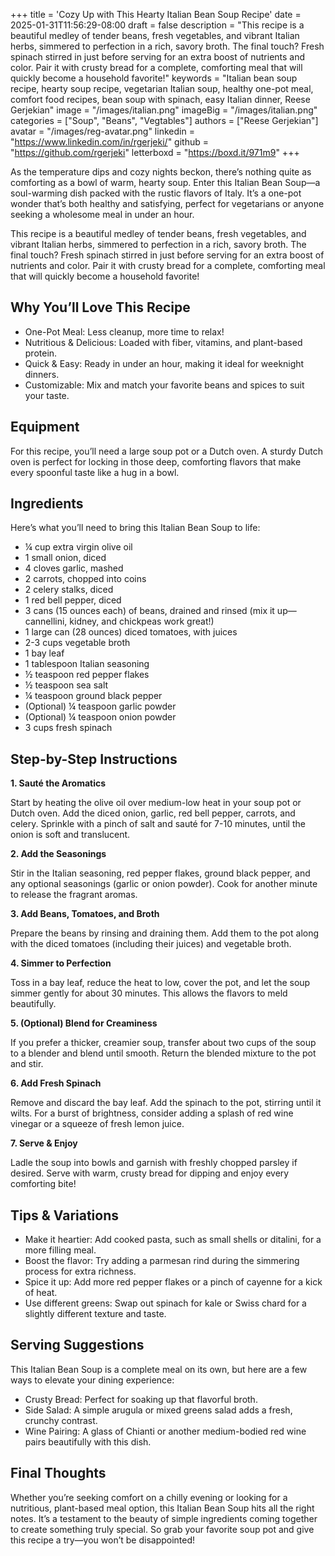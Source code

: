 +++
title = 'Cozy Up with This Hearty Italian Bean Soup Recipe'
date = 2025-01-31T11:56:29-08:00
draft = false
description = "This recipe is a beautiful medley of tender beans, fresh vegetables, and vibrant Italian herbs, simmered to perfection in a rich, savory broth. The final touch? Fresh spinach stirred in just before serving for an extra boost of nutrients and color. Pair it with crusty bread for a complete, comforting meal that will quickly become a household favorite!"
keywords = "Italian bean soup recipe, hearty soup recipe, vegetarian Italian soup, healthy one-pot meal, comfort food recipes, bean soup with spinach, easy Italian dinner, Reese Gerjekian"
image = "/images/italian.png"
imageBig = "/images/italian.png"
categories = ["Soup", "Beans", "Vegtables"]
authors = ["Reese Gerjekian"]
avatar = "/images/reg-avatar.png"
linkedin = "https://www.linkedin.com/in/rgerjeki/"
github = "https://github.com/rgerjeki"
letterboxd = "https://boxd.it/971m9"
+++

As the temperature dips and cozy nights beckon, there’s nothing quite as comforting as a bowl of warm, hearty soup. Enter this Italian Bean Soup—a soul-warming dish packed with the rustic flavors of Italy. It’s a one-pot wonder that’s both healthy and satisfying, perfect for vegetarians or anyone seeking a wholesome meal in under an hour.

This recipe is a beautiful medley of tender beans, fresh vegetables, and vibrant Italian herbs, simmered to perfection in a rich, savory broth. The final touch? Fresh spinach stirred in just before serving for an extra boost of nutrients and color. Pair it with crusty bread for a complete, comforting meal that will quickly become a household favorite!

## Why You’ll Love This Recipe

- One-Pot Meal: Less cleanup, more time to relax!
- Nutritious & Delicious: Loaded with fiber, vitamins, and plant-based protein.
- Quick & Easy: Ready in under an hour, making it ideal for weeknight dinners.
- Customizable: Mix and match your favorite beans and spices to suit your taste.

## Equipment

For this recipe, you’ll need a large soup pot or a Dutch oven. A sturdy Dutch oven is perfect for locking in those deep, comforting flavors that make every spoonful taste like a hug in a bowl.

## Ingredients

Here’s what you’ll need to bring this Italian Bean Soup to life:

- ¼ cup extra virgin olive oil
- 1 small onion, diced
- 4 cloves garlic, mashed
- 2 carrots, chopped into coins
- 2 celery stalks, diced
- 1 red bell pepper, diced
- 3 cans (15 ounces each) of beans, drained and rinsed (mix it up—cannellini, kidney, and chickpeas work great!)
- 1 large can (28 ounces) diced tomatoes, with juices
- 2-3 cups vegetable broth
- 1 bay leaf
- 1 tablespoon Italian seasoning
- ½ teaspoon red pepper flakes
- ½ teaspoon sea salt
- ¼ teaspoon ground black pepper
- (Optional) ¼ teaspoon garlic powder
- (Optional) ¼ teaspoon onion powder
- 3 cups fresh spinach

## Step-by-Step Instructions

**1. Sauté the Aromatics**

Start by heating the olive oil over medium-low heat in your soup pot or Dutch oven. Add the diced onion, garlic, red bell pepper, carrots, and celery. Sprinkle with a pinch of salt and sauté for 7-10 minutes, until the onion is soft and translucent.

**2. Add the Seasonings**

Stir in the Italian seasoning, red pepper flakes, ground black pepper, and any optional seasonings (garlic or onion powder). Cook for another minute to release the fragrant aromas.

**3. Add Beans, Tomatoes, and Broth**

Prepare the beans by rinsing and draining them. Add them to the pot along with the diced tomatoes (including their juices) and vegetable broth.

**4. Simmer to Perfection**

Toss in a bay leaf, reduce the heat to low, cover the pot, and let the soup simmer gently for about 30 minutes. This allows the flavors to meld beautifully.

**5. (Optional) Blend for Creaminess**

If you prefer a thicker, creamier soup, transfer about two cups of the soup to a blender and blend until smooth. Return the blended mixture to the pot and stir.

**6. Add Fresh Spinach**

Remove and discard the bay leaf. Add the spinach to the pot, stirring until it wilts. For a burst of brightness, consider adding a splash of red wine vinegar or a squeeze of fresh lemon juice.

**7. Serve & Enjoy**

Ladle the soup into bowls and garnish with freshly chopped parsley if desired. Serve with warm, crusty bread for dipping and enjoy every comforting bite!

## Tips & Variations

- Make it heartier: Add cooked pasta, such as small shells or ditalini, for a more filling meal.
- Boost the flavor: Try adding a parmesan rind during the simmering process for extra richness.
- Spice it up: Add more red pepper flakes or a pinch of cayenne for a kick of heat.
- Use different greens: Swap out spinach for kale or Swiss chard for a slightly different texture and taste.

## Serving Suggestions

This Italian Bean Soup is a complete meal on its own, but here are a few ways to elevate your dining experience:

- Crusty Bread: Perfect for soaking up that flavorful broth.
- Side Salad: A simple arugula or mixed greens salad adds a fresh, crunchy contrast.
- Wine Pairing: A glass of Chianti or another medium-bodied red wine pairs beautifully with this dish.

## Final Thoughts

Whether you’re seeking comfort on a chilly evening or looking for a nutritious, plant-based meal option, this Italian Bean Soup hits all the right notes. It’s a testament to the beauty of simple ingredients coming together to create something truly special. So grab your favorite soup pot and give this recipe a try—you won’t be disappointed!
